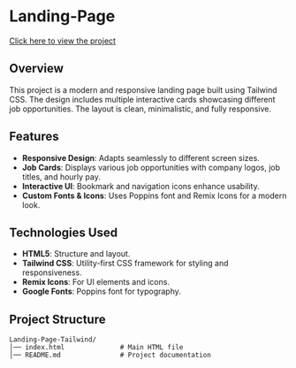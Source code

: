 # Landing-Page
[Click here to view the project](https://medhabar.github.io/Landing-Page/)

## Overview
This project is a modern and responsive landing page built using Tailwind CSS. The design includes multiple interactive cards showcasing different job opportunities. The layout is clean, minimalistic, and fully responsive.

## Features
- **Responsive Design**: Adapts seamlessly to different screen sizes.
- **Job Cards**: Displays various job opportunities with company logos, job titles, and hourly pay.
- **Interactive UI**: Bookmark and navigation icons enhance usability.
- **Custom Fonts & Icons**: Uses Poppins font and Remix Icons for a modern look.

## Technologies Used
- **HTML5**: Structure and layout.
- **Tailwind CSS**: Utility-first CSS framework for styling and responsiveness.
- **Remix Icons**: For UI elements and icons.
- **Google Fonts**: Poppins font for typography.

## Project Structure
```
Landing-Page-Tailwind/
│── index.html              # Main HTML file
│── README.md               # Project documentation
```
